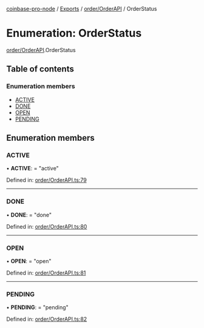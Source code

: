 [coinbase-pro-node](../../README.md) / [Exports](../../modules.md) / [order/OrderAPI](../../modules/order_orderapi.md) / OrderStatus

# Enumeration: OrderStatus

[order/OrderAPI](../../modules/order_orderapi.md).OrderStatus

## Table of contents

### Enumeration members

- [ACTIVE](orderapi.orderstatus.md#active)
- [DONE](orderapi.orderstatus.md#done)
- [OPEN](orderapi.orderstatus.md#open)
- [PENDING](orderapi.orderstatus.md#pending)

## Enumeration members

### ACTIVE

• **ACTIVE**: = "active"

Defined in: [order/OrderAPI.ts:79](https://github.com/bennycode/coinbase-pro-node/blob/bf1bcdd/src/order/OrderAPI.ts#L79)

---

### DONE

• **DONE**: = "done"

Defined in: [order/OrderAPI.ts:80](https://github.com/bennycode/coinbase-pro-node/blob/bf1bcdd/src/order/OrderAPI.ts#L80)

---

### OPEN

• **OPEN**: = "open"

Defined in: [order/OrderAPI.ts:81](https://github.com/bennycode/coinbase-pro-node/blob/bf1bcdd/src/order/OrderAPI.ts#L81)

---

### PENDING

• **PENDING**: = "pending"

Defined in: [order/OrderAPI.ts:82](https://github.com/bennycode/coinbase-pro-node/blob/bf1bcdd/src/order/OrderAPI.ts#L82)
